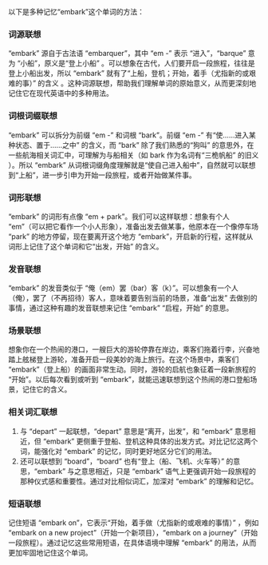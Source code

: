 以下是多种记忆“embark”这个单词的方法：

### 词源联想
“embark” 源自于古法语 “embarquer”，其中 “em -” 表示 “进入”，“barque” 意为 “小船”，原义是“登上小船” 。可以想象在古代，人们要开启一段旅程，往往是登上小船出发，所以 “embark” 就有了“上船，登机；开始，着手（尤指新的或艰难的事）” 的含义 。这种词源联想，帮助我们理解单词的原始意义，从而更深刻地记住它在现代英语中的多种用法。

### 词根词缀联想
“embark” 可以拆分为前缀 “em -” 和词根 “bark”。前缀 “em -” 有“使……进入某种状态、置于……之中” 的含义，而 “bark” 除了我们熟悉的“狗叫” 的意思外，在一些航海相关词汇中，可理解为与船相关（如 bark 作为名词有“三桅帆船” 的旧义 ）。所以 “embark” 从词根词缀角度理解就是“使自己进入船中”，自然就可以联想到“上船”，进一步引申为开始一段旅程，或者开始做某件事。

### 词形联想
“embark” 的词形有点像 “em + park”。我们可以这样联想：想象有个人 “em”（可以把它看作一个小人形象），准备出发去做某事，他原本在一个像停车场 “park” 的地方停留，现在要离开这个地方 “embark”，开启新的行程，这样就从词形上记住了这个单词和它“出发，开始” 的含义。

### 发音联想
“embark” 的发音类似于 “俺（em）罢（bar）客（k）”。可以想象有一个人（俺），罢了（不再招待）客人，意味着要告别当前的场景，准备“出发” 去做别的事情，通过这种有趣的发音联想来记住 “embark” “启程，开始” 的意思。

### 场景联想
想象你在一个热闹的港口，一艘巨大的游轮停靠在岸边，乘客们拖着行李，兴奋地踏上舷梯登上游轮，准备开启一段美妙的海上旅行。在这个场景中，乘客们 “embark”（登上船）的画面非常生动。同时，游轮的启航也象征着一段新旅程的 “开始”。以后每次看到或听到 “embark”，就能迅速联想到这个热闹的港口登船场景，记住它的含义。

### 相关词汇联想
1. 与 “depart” 一起联想，“depart” 意思是“离开，出发”，和 “embark” 意思相近，但 “embark” 更侧重于登船、登机这种具体的出发方式。对比记忆这两个词，能强化对 “embark” 的记忆，同时更好地区分它们的用法。
2. 还可以联想到 “board”，“board” 也有“登上（船、飞机、火车等）” 的意思，“embark” 与之意思相近，只是 “embark” 语气上更强调开始一段旅程的那种仪式感和重要性。通过对比相似词汇，加深对 “embark” 的理解和记忆。

### 短语联想
记住短语 “embark on”，它表示“开始，着手做（尤指新的或艰难的事情）” ，例如 “embark on a new project”（开始一个新项目），“embark on a journey”（开始一段旅程）。通过记忆这些常用短语，在具体语境中理解 “embark” 的用法，从而更加牢固地记住这个单词。 